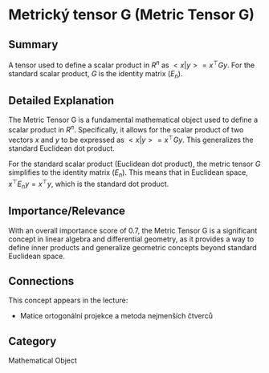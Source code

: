 # Metrický tensor G (Metric Tensor G)

## Summary
A tensor used to define a scalar product in $R^n$ as $<x | y> = x^\top G y$. For the standard scalar product, $G$ is the identity matrix ($E_n$).

## Detailed Explanation
The Metric Tensor G is a fundamental mathematical object used to define a scalar product in $R^n$. Specifically, it allows for the scalar product of two vectors $x$ and $y$ to be expressed as $<x | y> = x^\top G y$. This generalizes the standard Euclidean dot product.

For the standard scalar product (Euclidean dot product), the metric tensor $G$ simplifies to the identity matrix ($E_n$). This means that in Euclidean space, $x^\top E_n y = x^\top y$, which is the standard dot product.

## Importance/Relevance
With an overall importance score of 0.7, the Metric Tensor G is a significant concept in linear algebra and differential geometry, as it provides a way to define inner products and generalize geometric concepts beyond standard Euclidean space.

## Connections
This concept appears in the lecture:
*   Matice ortogonální projekce a metoda nejmenších čtverců

## Category
Mathematical Object